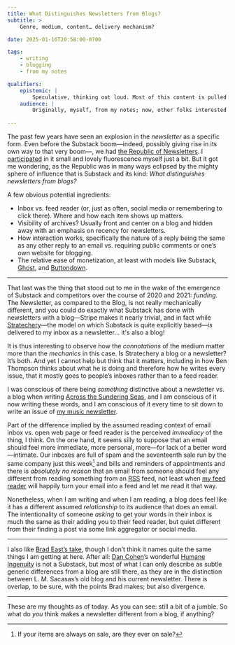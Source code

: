 ```yaml
---
title: What Distinguishes Newsletters from Blogs?
subtitle: >
    Genre, medium, content… delivery mechanism?

date: 2025-01-16T20:58:00-0700

tags:
    - writing
    - blogging
    - from my notes

qualifiers:
    epistemic: |
        Speculative, thinking out loud. Most of this content is pulled straight from my notes with little to no alteration.
    audience: |
        Originally, myself, from my notes; now, other folks interested in thinking about the differences between different “kinds” of written media.
    
---
```


The past few years have seen an explosion in the *newsletter* as a specific form. Even before the Substack boom—indeed, possibly giving rise in its own way to that very boom—, we had [the Republic of Newsletters][sloan]. I [participated][atss] in it small and lovely fluorescence myself just a bit. But it got me wondering, as the Republic was in many ways eclipsed by the mighty sphere of influence that is Substack and its kind: *What distinguishes newsletters from blogs?*

[sloan]: https://www.robinsloan.com/notes/news-from-the-republic/
[atss]: https://buttondown.com/chriskrycho/archive/

A few obvious potential ingredients:

- Inbox vs. feed reader (or, just as often, social media or remembering to click there). Where and how each item shows up matters.
- Visibility of archives? Usually front and center on a blog and hidden away with an emphasis on recency for newsletters.
- How interaction works, specifically the nature of a reply being the same as any other reply to an email vs. requiring public comments or one’s own website for blogging.
- The relative ease of monetization, at least with models like Substack, [Ghost][g], and [Buttondown][b].

[g]: https://v5.chriskrycho.com/notes/ghost-instead-of-substack/
[b]: https://buttondown.com

---

That last was the thing that stood out to me in the wake of the emergence of Substack and competitors over the course of 2020 and 2021: *funding*. The Newsletter, as compared to the Blog, is not really mechanically different, and you could do exactly what Substack has done with newsletters with a blog—Stripe makes it nearly trivial, and in fact while [Stratechery][stratechery]—the model on which Substack is quite explicitly based—*is* delivered to my inbox as a newsletter… it's also a blog!

[stratechery]: https://stratechery.com

It is thus interesting to observe how the *connotations* of the medium matter more than the *mechanics* in this case. Is Stratechery a blog or a newsletter? It’s both. And yet I cannot help but think that it matters, including in how Ben Thompson thinks about what he is doing and therefore how he writes every issue, that it mostly goes to people’s inboxes rather than to a feed reader.

I was conscious of there being *something* distinctive about a newsletter vs. a blog when writing [Across the Sundering Seas][atss], and I am conscious of it now writing these words, and I am conscious of it every time to sit down to write an issue of [my music newsletter][music].

[music]: https://newsletter.music.chriskrycho.com

Part of the difference implied by the assumed reading context of email inbox vs. open web page or feed reader is the perceived *immediacy* of the thing, I think. On the one hand, it seems silly to suppose that an email should feel more immediate, more personal, more—for lack of a better word—intimate. Our inboxes are full of spam and the seventeenth sale run by the same company just this week[^sale] and bills and reminders of appointments and there is *absolutely no reason* that an email from someone should feel any different from reading something from an <abbr title="really simple syndication">RSS</abbr> feed, not least when [my feed reader][feedbin] will happily turn your email into a feed and let me read it that way.

[feedbin]: https://feedbin.com

Nonetheless, when I am writing and when I am reading, a blog does feel like it has a different assumed *relationship* to its audience that does an email. The intentionality of someone *asking* to get your words in their inbox is much the same as their adding you to their feed reader, but quiet different from their finding a post via some link aggregator or social media.

[^sale]: If your items are always on sale, are they ever on sale?

---

I also like [Brad East’s take](https://www.bradeast.org/blog/substack-vs-blogging), though I don’t think it names quite the same things I am getting at here. After all: [Dan Cohen][dc]’s wonderful [Humane Ingenuity][hi] is not a Substack, but most of what I can only describe as subtle generic differences from a blog are still there, as they are in the distinction between L. M. Sacasas’s old blog and his current newsletter. There is overlap, to be sure, with the points Brad makes; but also divergence.

[dc]: https://dancohen.org
[hi]: https://newsletter.dancohen.org

---

These are my thoughts as of today. As you can see: still a bit of a jumble. So what do *you* think makes a newsletter different from a blog, if anything?
